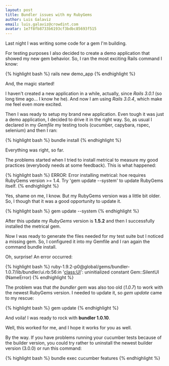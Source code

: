 ```yaml
---
layout: post
title: Bundler issues with my RubyGems
author: Luis Galaviz
email: luis.galaviz@crowdint.com
avatar: 1e7f8fb8733b6193cf3bdbc85693f515
---
```


Last night I was writing some code for a gem I'm building.

For testing purposes I also decided to create a demo application that showed
my new gem behavior. So, I ran the most exciting Rails command I know:

{% highlight bash %}
rails new demo_app
{% endhighlight %}

And, the magic started!

I haven't created a new application in a while, actually, since *Rails 3.0.1*
(so long time ago... I know he he). And now I am using *Rails 3.0.4*, which make
me feel even more excited.

Then I was ready to setup my brand new application. Even tough it was just a demo
application, I decided to drive it in the right way. So, as usual I declared in my
*Gemfile* my testing tools (cucumber, capybara, rspec, selenium) and then I ran:

{% highlight bash %}
bundle install
{% endhighlight %}

Everything was right, so far.

The problems started when I tried to install metrical to measure my good practices
(everybody needs at some feedback). This is what happened:

{% highlight bash %}
ERROR:  Error installing metrical:
  hoe requires RubyGems version >= 1.4.
  Try 'gem update --system' to update RubyGems itself.
{% endhighlight %}

Yes, shame on me, I know. But my RubyGems version was a little bit older. So, I
though that it was a good opportunity to update it.

{% highlight bash %}
gem update --system
{% endhighlight %}

After this update my *RubyGems* version is **1.5.2** and then I successfully installed the metrical gem.

Now I was ready to generate the files needed for my test suite but I noticed a
missing gem. So, I configured it into my Gemfile and I ran again the command bundle install.

Oh, surprise! An error occurred:

{% highlight bash %}
ruby-1.9.2-p0@global/gems/bundler-1.0.7/lib/bundler/ui.rb:56:in
'<class:UI>': uninitialized constant Gem::SilentUI (NameError)
{% endhighlight %}

The problem was that *the bundler gem* was also too old (*1.0.7*) to work with the newest RubyGems
version. I needed to update it, so *gem update* came to my rescue:

{% highlight bash %}
gem update
{% endhighlight %}

And voila! I was ready to rock with **bundler 1.0.10**.

Well, this worked for me, and I hope it works for you as well.

By the way. If you have problems running your cucumber tests because of the builder version, you could
try rather to uninstall the newest builder version (3.0.0) or run this command:

{% highlight bash %}
bundle exec cucumber features
{% endhighlight %}